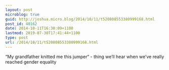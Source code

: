 ```yaml
---
layout: post
microblog: true
guid: http://joshua.micro.blog/2014/10/11/t520808553380999168.html
post_id: 40162
date: 2014-10-11T16:30:09+1100
lastmod: 2019-07-30T17:41:44+1100
type: post
url: /2014/10/11/t520808553380999168.html
---
```

“My grandfather knitted me this jumper“ - thing we’ll hear when we’ve really reached gender equality
